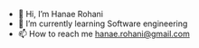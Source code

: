 - 👋 Hi, I’m Hanae Rohani
- 🌱 I’m currently learning Software engineering 
- 📫 How to reach me hanae.rohani@gmail.com
<!---
hanae912/hanae912 is a ✨ special ✨ repository because its `README.md` (this file) appears on your GitHub profile.
You can click the Preview link to take a look at your changes.
--->
